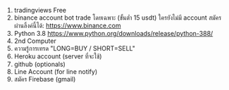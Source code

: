 
1. tradingviews Free
2. binance account bot trade โดยเฉพาะ (ขั้นต่ำ 15 usdt) ใครยังไม่มี account สมัครผ่านลิ้งค์นี้ได้: https://www.binance.com
3. Python 3.8 https://www.python.org/downloads/release/python-388/
4. 2nd Computer
5. ความรู้การเทรด "LONG=BUY / SHORT=SELL"
6. Heroku account (server ที่จะใช้)
7. github (optionals)
8. Line Account (for line notify)
9. สมัคร Firebase (gmail)
